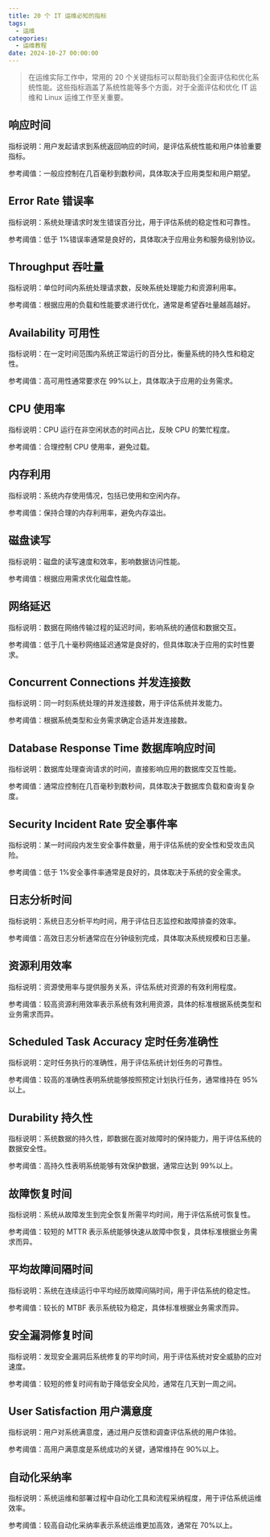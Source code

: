 ```yaml
---
title: 20 个 IT 运维必知的指标
tags:
  - 运维
categories:
  - 运维教程
date: 2024-10-27 00:00:00
---
```


> 在运维实际工作中，常用的 20 个关键指标可以帮助我们全面评估和优化系统性能。这些指标涵盖了系统性能等多个方面，对于全面评估和优化 IT 运维和 Linux 运维工作至关重要。

<!-- more -->

## 响应时间

指标说明：用户发起请求到系统返回响应的时间，是评估系统性能和用户体验重要指标。

参考阈值：一般应控制在几百毫秒到数秒间，具体取决于应用类型和用户期望。

## Error Rate 错误率

指标说明：系统处理请求时发生错误百分比，用于评估系统的稳定性和可靠性。

参考阈值：低于 1%错误率通常是良好的，具体取决于应用业务和服务级别协议。

## Throughput 吞吐量

指标说明：单位时间内系统处理请求数，反映系统处理能力和资源利用率。

参考阈值：根据应用的负载和性能要求进行优化，通常是希望吞吐量越高越好。

## Availability 可用性

指标说明：在一定时间范围内系统正常运行的百分比，衡量系统的持久性和稳定性。

参考阈值：高可用性通常要求在 99%以上，具体取决于应用的业务需求。

## CPU 使用率

指标说明：CPU 运行在非空闲状态的时间占比，反映 CPU 的繁忙程度。

参考阈值：合理控制 CPU 使用率，避免过载。

## 内存利用

指标说明：系统内存使用情况，包括已使用和空闲内存。

参考阈值：保持合理的内存利用率，避免内存溢出。

## 磁盘读写

指标说明：磁盘的读写速度和效率，影响数据访问性能。

参考阈值：根据应用需求优化磁盘性能。

## 网络延迟

指标说明：数据在网络传输过程的延迟时间，影响系统的通信和数据交互。

参考阈值：低于几十毫秒网络延迟通常是良好的，但具体取决于应用的实时性要求。

## Concurrent Connections 并发连接数

指标说明：同一时刻系统处理的并发连接数，用于评估系统并发能力。

参考阈值：根据系统类型和业务需求确定合适并发连接数。

## Database Response Time 数据库响应时间

指标说明：数据库处理查询请求的时间，直接影响应用的数据库交互性能。

参考阈值：通常应控制在几百毫秒到数秒间，具体取决于数据库负载和查询复杂度。

## Security Incident Rate 安全事件率

指标说明：某一时间段内发生安全事件数量，用于评估系统的安全性和受攻击风险。

参考阈值：低于 1%安全事件率通常是良好的，具体取决于系统的安全需求。

## 日志分析时间

指标说明：系统日志分析平均时间，用于评估日志监控和故障排查的效率。

参考阈值：高效日志分析通常应在分钟级别完成，具体取决系统规模和日志量。

## 资源利用效率

指标说明：资源使用率与提供服务关系，评估系统对资源的有效利用程度。

参考阈值：较高资源利用效率表示系统有效利用资源，具体的标准根据系统类型和业务需求而异。

## Scheduled Task Accuracy 定时任务准确性

指标说明：定时任务执行的准确性，用于评估系统计划任务的可靠性。

参考阈值：较高的准确性表明系统能够按照预定计划执行任务，通常维持在 95%以上。

## Durability 持久性

指标说明：系统数据的持久性，即数据在面对故障时的保持能力，用于评估系统的数据安全性。

参考阈值：高持久性表明系统能够有效保护数据，通常应达到 99%以上。

## 故障恢复时间

指标说明：系统从故障发生到完全恢复所需平均时间，用于评估系统可恢复性。

参考阈值：较短的 MTTR 表示系统能够快速从故障中恢复，具体标准根据业务需求而异。

## 平均故障间隔时间

指标说明：系统在连续运行中平均经历故障间隔时间，用于评估系统的稳定性。

参考阈值：较长的 MTBF 表示系统较为稳定，具体标准根据业务需求而异。

## 安全漏洞修复时间

指标说明：发现安全漏洞后系统修复的平均时间，用于评估系统对安全威胁的应对速度。

参考阈值：较短的修复时间有助于降低安全风险，通常在几天到一周之间。

## User Satisfaction 用户满意度

指标说明：用户对系统满意度，通过用户反馈和调查评估系统的用户体验。

参考阈值：高用户满意度是系统成功的关键，通常维持在 90%以上。

## 自动化采纳率

指标说明：系统运维和部署过程中自动化工具和流程采纳程度，用于评估系统运维效率。

参考阈值：较高自动化采纳率表示系统运维更加高效，通常在 70%以上。